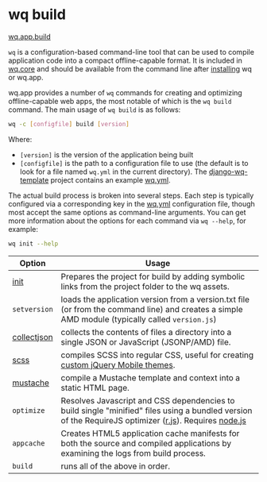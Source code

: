 wq build
========
[wq.app.build]

`wq` is a configuration-based command-line tool that can be used to compile application code into a compact offline-capable format.  It is included in [wq.core] and should be available from the command line after [installing] wq or wq.app.

wq.app provides a number of `wq` commands for creating and optimizing offline-capable web apps, the most notable of which is the `wq build` command.  The main usage of `wq build` is as follows:
```bash
wq -c [configfile] build [version]
```
Where:

  * `[version]` is the version of the application being built
  * `[configfile]` is the path to a configuration file to use (the default is to look for a file named `wq.yml` in the current directory).  The [django-wq-template] project contains an example [wq.yml].

The actual build process is broken into several steps.  Each step is typically configured via a corresponding key in the [wq.yml] configuration file, though most accept the same options as command-line arguments.  You can get more information about the options for each command via `wq --help`, for example:

```bash
wq init --help
```

| Option | Usage
| ------ | -----------
| [init] | Prepares the project for build by adding symbolic links from the project folder to the wq assets.
| `setversion` | loads the application version from a version.txt file (or from the command line) and creates a simple AMD module (typically called `version.js`)
| [collectjson] | collects the contents of files a directory into a single JSON or JavaScript (JSONP/AMD) file.
| [scss] | compiles SCSS into regular CSS, useful for creating [custom jQuery Mobile themes].
| [mustache] | compile a Mustache template and context into a static HTML page. 
| `optimize` | Resolves Javascript and CSS dependencies to build single "minified" files using a bundled version of the RequireJS optimizer ([r.js]).  Requires [node.js]
| `appcache` | Creates HTML5 application cache manifests for both the source and compiled applications by examining the logs from build process.
| `build` | runs all of the above in order.

[wq.app.build]: https://github.com/wq/wq.app/blob/master/build/
[wq.core]: https://github.com/wq/wq.core
[installing]: https://wq.io/docs/setup
[django-wq-template]: https://github.com/wq/django-wq-template
[wq.yml]: https://github.com/wq/django-wq-template/blob/master/django_project/app/wq.yml
[#6]: https://github.com/wq/wq.app/issues/6
[scss]: https://wq.io/docs/scss
[init]: https://wq.io/docs/setup
[collectjson]: https://wq.io/docs/collectjson
[mustache]: https://wq.io/docs/mustache-build
[custom jQuery Mobile themes]: https://wq.io/docs/jquery-mobile-scss-themes
[r.js]: http://requirejs.org/docs/optimization.html
[node.js]: http://nodejs.org
[json2yaml.py]: https://github.com/sheppard/json2yaml.py
